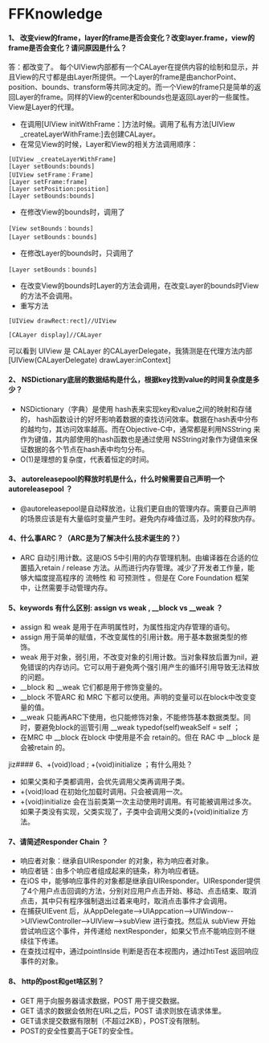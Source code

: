# FFKnowledge
#### 1、 改变view的frame，layer的frame是否会变化？改变layer.frame，view的frame是否会变化？请问原因是什么？
答：都改变了。 每个UIView内部都有一个CALayer在提供内容的绘制和显示，并且View的尺寸都是由Layer所提供。一个Layer的frame是由anchorPoint、position、bounds、transform等共同决定的。而一个View的frame只是简单的返回Layer的frame。同样的View的center和bounds也是返回Layer的一些属性。View是Layer的代理。
* 在调用[UIView initWithFrame：]方法时候。调用了私有方法[UIView  _createLayerWithFrame:]去创建CALayer。
* 在常见View的时候，Layer和View的相关方法调用顺序：
```
[UIView _createLayerWithFrame]
[Layer setBounds:bounds]
[UIView setFrame：Frame]
[Layer setFrame:frame]
[Layer setPosition:position]
[Layer setBounds:bounds]
```
* 在修改View的bounds时，调用了
```
[View setBounds：bounds]
[Layer setBounds：bounds]
```
* 在修改Layer的bounds时，只调用了
```
[Layer setBounds：bounds]
```
* 在改变View的bounds时Layer的方法会调用，在改变Layer的bounds时View的方法不会调用。
* 重写方法
```
[UIView drawRect:rect]//UIView

[CALayer display]//CALayer
```
可以看到 UIView 是 CALayer 的CALayerDelegate，我猜测是在代理方法内部[UIView(CALayerDelegate) drawLayer:inContext]


#### 2、 NSDictionary底层的数据结构是什么，根据key找到value的时间复杂度是多少？
* NSDictionary（字典）是使用 hash表来实现key和value之间的映射和存储的， hash函数设计的好坏影响着数据的查找访问效率。数据在hash表中分布的越均匀，其访问效率越高。而在Objective-C中，通常都是利用NSString 来作为键值，其内部使用的hash函数也是通过使用 NSString对象作为键值来保证数据的各个节点在hash表中均匀分布。
* O(1)是理想的复杂度，代表着恒定的时间。


#### 3、 autoreleasepool的释放时机是什么，什么时候需要自己声明一个autoreleasepool ？
* @autoreleasepool是自动释放池，让我们更自由的管理内存。需要自己声明的场景应该是有大量临时变量产生时。避免内存峰值过高，及时的释放内存。


#### 4、什么事ARC？（ARC是为了解决什么技术诞生的？）
* ARC 自动引用计数。这是iOS 5中引用的内存管理机制。由编译器在合适的位置插入retain / release 方法。从而进行内存管理。减少了开发者工作量，能够大幅度提高程序的 流畅性 和 可预测性 。但是在 Core Foundation 框架中，让然需要手动管理内存。


#### 5、keywords 有什么区别: assign vs weak , __block vs __weak ？
* assign 和 weak 是用于在声明属性时，为属性指定内存管理的语句。
* assign 用于简单的赋值，不改变属性的引用计数。用于基本数据类型的修饰。
* weak 用于对象，弱引用，不改变对象的引用计数。当对象释放后置为nil，避免错误的内存访问。它可以用于避免两个强引用产生的循环引用导致无法释放的问题。
* __block 和 __weak 它们都是用于修饰变量的。
* __block 不管ARC 和 MRC 下都可以使用。声明的变量可以在block中改变变量的值。
* __weak 只能再ARC下使用，也只能修饰对象，不能修饰基本数据类型。同时，要避免block的巡管引用  __weak typedof(self)weakSelf = self ；
* 在MRC 中 __block 在block 中使用是不会 retain的。但在 RAC 中 __block 是会被retain 的。


jiz#### 6、+(void)load ; +(void)initialize ；有什么用处？
* 如果父类和子类都调用，会优先调用父类再调用子类。
* +(void)load 在初始化加载时调用。只会被调用一次。
* +(void)initialize 会在当前类第一次主动使用时调用。有可能被调用过多次。如果子类没有实现，父类实现了，子类中会调用父类的+(void)initialize 方法。

#### 7、请简述Responder Chain ？
* 响应者对象：继承自UIResponder 的对象，称为响应者对象。
* 响应者链：由多个响应者组成起来的链条，称为响应者链。
* 在iOS 中，能够响应事件的对象都是继承自UIResponder。UIResponder提供了4个用户点击回调的方法，分别对应用户点击开始、移动、点击结束、取消点击，其中只有程序强制退出过着来电时，取消点击事件才会调用。
* 在捕获UIEvent 后，从AppDelegate-->UIAppcation-->UIWindow-->UIViewController-->UIView-->subView 进行查找。然后从 subView 开始尝试响应这个事件，并传递给 nextResponder，如果父节点不能响应则不继续往下传递。
* 在查找过程中，通过pointInside 判断是否在本视图内，通过htiTest 返回响应事件的对象。

#### 8、 http的post和get啥区别？
* GET 用于向服务器请求数据，POST 用于提交数据。
* GET 请求的数据会依附在URL之后，POST 请求则放在请求体里。
* GET请求提交数据有限制（不超过2KB），POST没有限制。
* POST的安全性要高于GET的安全性。


















